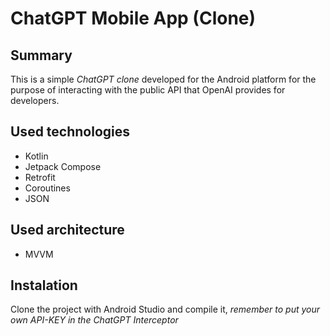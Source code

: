 # ChatGPT Mobile App (Clone)

## Summary 
This is a simple *ChatGPT clone* developed for the Android platform for the purpose of interacting with the public API that OpenAI provides for developers.

## Used technologies
- Kotlin
- Jetpack Compose
- Retrofit
- Coroutines
- JSON

## Used architecture
- MVVM

## Instalation 
Clone the project with Android Studio and compile it, *remember to put your own API-KEY in the ChatGPT Interceptor*

